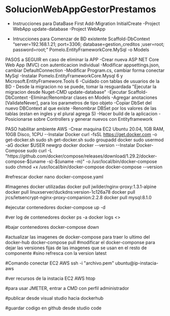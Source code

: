# SolucionWebAppGestorPrestamos

- Instrucciones para DataBase First
  Add-Migration InitialCreate -Project WebApp
  update-database -Project WebApp

- Intrucciones para Comenzar de BD existente
  Scaffold-DbContext “server=192.168.1.21; port=3306; database=gestion_creditos ;user=root; password=root;”
  Pomelo.EntityFrameworkCore.MySql -o Models

PASOS a SEGUIR en caso de eliminar la APP
-Crear nueva ASP NET Core Web App (MVC) con autenticacion individual
-Modificar appsettings.json, cambiar DefaultConnection
-Modificar Program.cs, cambiar forma conectar MySql
-Instalar Pomelo.EntityFrameworkCore.Mysql 6 y Microsoft.EntityFramewore.Tools 6
-Cuidado con tablas de usuarios de la BD - Desde la migracion no se puede, tomar la resguardada
"Ejecutar la migracion desde Nuget-CMD update-database"
-Ejecutar Scaffold-DbContext
-Eliminar/Renombrar clases en Models
-Agregar anotaciones [ValidateNever], para los parametros de tipo objeto
-Copiar DbSet del nuevo DBContext al que existe
-Renombrar DBSet por los valores de las tablas (estan en ingles y el plural agrega S)
-Hacer build de la aplicacion
-Posicionarse sobre Controllers y generar nuevos con Entityframework

PASO habilitar ambiente AWS
-Crear maquina EC2 Ubuntu 20.04, 1GB RAM, 10GB Disco, 1CPU
--Instalar Docker
curl -fsSL https://get.docker.com -o get-docker.sh
sudo sh get-docker.sh
sudo groupadd docker
sudo usermod -aG docker $USER
newgrp docker
docker --version
--Instalar Docker-Compose
sudo curl -L "https://github.com/docker/compose/releases/download/1.29.2/docker-compose-$(uname -s)-$(uname -m)" -o /usr/local/bin/docker-compose
sudo chmod +x /usr/local/bin/docker-compose
docker-compose --version

#refrescar docker
nano docker-compose.yaml

#Imagenes docker utilizadas
docker pull jwilder/nginx-proxy:1.3.1-alpine
docker pull linuxserver/duckdns:version-1c126a78
docker pull jrcs/letsencrypt-nginx-proxy-companion:2.2.8
docker pull mysql:8.1.0

#ejecutar contenedores
docker-compose up -d

#ver log de contenedores
docker ps -a
docker logs <<Nombre instancia>>

#bajar contenedores
docker-compose down

#actualizar las imagenes de docker-compose para traer lo ultimo del docker-hub
docker-compose pull
#modificar el docker-componse para dejar las versiones fijas de las imagenes que se usan en el resto de componente
#sino refresca con la version latest

#Comando conectar EC2 AWS
ssh -i "archivo.pem" ubuntu@ip-instacia-aws

#ver recursos de la instacia EC2 AWS
htop

#para usar JMETER, entrar a CMD con perfil administrador

#publicar desde visual studio hacia dockerhub

#guardar codigo en github desde studio code
